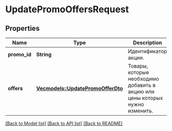# UpdatePromoOffersRequest

## Properties

Name | Type | Description | Notes
------------ | ------------- | ------------- | -------------
**promo_id** | **String** | Идентификатор акции. | 
**offers** | [**Vec<models::UpdatePromoOfferDto>**](UpdatePromoOfferDTO.md) | Товары, которые необходимо добавить в акцию или цены которых нужно изменить. | 

[[Back to Model list]](../README.md#documentation-for-models) [[Back to API list]](../README.md#documentation-for-api-endpoints) [[Back to README]](../README.md)


